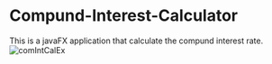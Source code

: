 # Compund-Interest-Calculator

This is a javaFX application that calculate the compund interest rate.
![comIntCalEx](https://user-images.githubusercontent.com/39140744/167510045-83788eb0-7526-4c6c-ae13-aaac674cc9e5.png)

